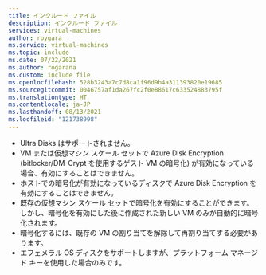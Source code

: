 ```yaml
---
title: インクルード ファイル
description: インクルード ファイル
services: virtual-machines
author: roygara
ms.service: virtual-machines
ms.topic: include
ms.date: 07/22/2021
ms.author: rogarana
ms.custom: include file
ms.openlocfilehash: 528b3243a7c7d8ca1f96d9b4a311393820e19685
ms.sourcegitcommit: 0046757af1da267fc2f0e88617c633524883795f
ms.translationtype: HT
ms.contentlocale: ja-JP
ms.lasthandoff: 08/13/2021
ms.locfileid: "121738998"
---
```

- Ultra Disks はサポートされません。
- VM または仮想マシン スケール セットで Azure Disk Encryption (bitlocker/DM-Crypt を使用するゲスト VM の暗号化) が有効になっている場合、有効にすることはできません。
- ホストでの暗号化が有効になっているディスクで Azure Disk Encryption を有効にすることはできません。
- 既存の仮想マシン スケール セットで暗号化を有効にすることができます。 しかし、暗号化を有効にした後に作成された新しい VM のみが自動的に暗号化されます。
- 暗号化するには、既存の VM の割り当てを解除して再割り当てする必要があります。
- エフェメラル OS ディスクをサポートしますが、プラットフォーム マネージド キーを使用した場合のみです。
